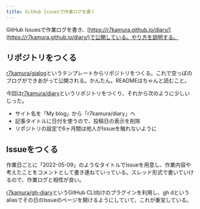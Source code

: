 ```yaml
---
title: GitHub Issuesで作業ログを書く
---
```

GitHub Issuesで作業ログを書き、[https://r7kamura.github.io/diary/](https://r7kamura.github.io/diary/)で公開している。やり方を説明する。

リポジトリをつくる
---------

[r7kamura/gialog](https://github.com/r7kamura/gialog)というテンプレートからリポジトリをつくる。これで空っぽのブログができあがって公開される。かんたん。READMEはちゃんと読むこと。

今回は[r7kamura/diary](https://github.com/r7kamura/diary)というリポジトリをつくり、それから次のように少しいじった。

*   サイト名を「My blog」から「r7kamura/diary」へ
*   記事タイトルに日付を使うので、投稿日の表示を削除
*   リポジトリの設定で6ヶ月間は他人がIssueを触れないように

Issueをつくる
---------

作業日ごとに「2022-05-09」のようなタイトルでIssueを用意し、作業内容や考えたことをコメントとして書き連ねていっている。スレッド形式で書いていけるので、作業ログと相性が良い。

[r7kamura/gh-diary](https://github.com/r7kamura/gh-diary)というGitHub CLI向けのプラグインを利用し、gh dというaliasでその日のIssueのページを開けるようにしていて、これが重宝している。
